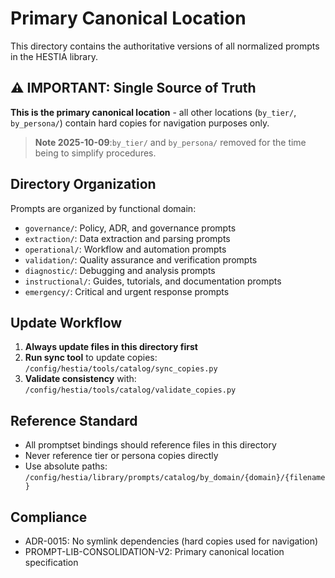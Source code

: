 # Primary Canonical Location

This directory contains the authoritative versions of all normalized prompts in the HESTIA library.

## ⚠️  IMPORTANT: Single Source of Truth

**This is the primary canonical location** - all other locations (`by_tier/`, `by_persona/`) contain hard copies for navigation purposes only.

>**Note 2025-10-09**:`by_tier/` and `by_persona/` removed for the time being to simplify procedures.

## Directory Organization

Prompts are organized by functional domain:

- `governance/`: Policy, ADR, and governance prompts
- `extraction/`: Data extraction and parsing prompts  
- `operational/`: Workflow and automation prompts
- `validation/`: Quality assurance and verification prompts
- `diagnostic/`: Debugging and analysis prompts
- `instructional/`: Guides, tutorials, and documentation prompts
- `emergency/`: Critical and urgent response prompts

## Update Workflow

1. **Always update files in this directory first**
2. **Run sync tool** to update copies: `/config/hestia/tools/catalog/sync_copies.py`
3. **Validate consistency** with: `/config/hestia/tools/catalog/validate_copies.py`

## Reference Standard

- All promptset bindings should reference files in this directory
- Never reference tier or persona copies directly
- Use absolute paths: `/config/hestia/library/prompts/catalog/by_domain/{domain}/{filename}`

## Compliance

- ADR-0015: No symlink dependencies (hard copies used for navigation)
- PROMPT-LIB-CONSOLIDATION-V2: Primary canonical location specification